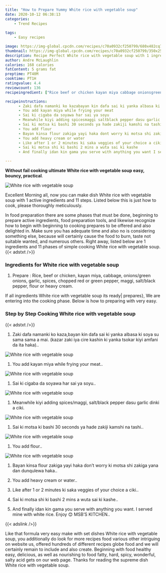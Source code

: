 ```yaml
---
title: "How to Prepare Yummy White rice with vegetable soup"
date: 2020-10-12 06:38:13
categories:
    - Trend Recipes
    
tags:
    - Easy recipes

image: https://img-global.cpcdn.com/recipes/c70a0932cf250799/680x482cq70/white-rice-with-vegetable-soup-recipe-main-photo.jpg
thumbnail: https://img-global.cpcdn.com/recipes/c70a0932cf250799/350x250cq70/white-rice-with-vegetable-soup-recipe-main-photo.jpg
description: Recipe Perfect White rice with vegetable soup with 1 ingredients and 11 stages of easy cooking.
author: Andre McLaughlin
calories: 168 calories
fatContent: 5 grams fat
preptime: PT40M
cooktime: PT1H
ratingvalue: 4.4
reviewcount: 136
recipeingredient: ["Rice beef or chicken kayan miya cabbage onionsgreen onions garlic spices chopped red or green pepper maggi saltblack pepper flour or heavy cream"]

recipeinstructions: 
      - Zaki dafa namanki ko kazabayan kin dafa sai ki yanka albasa ki soya su sama sama a mai kazar zaki iya cire kashin ki yanka tsokar kiyi amfani da ita haka 
      - You add kayan miya while frying your meat 
      - Sai ki cigaba da soyawa har sai ya soyu 
      - Meanwhile kiyi adding spicesmaggi saltblack pepper dasu garlic dinki a ciki 
      - Sai ki motsa ki bashi 30 seconds ya hade zakiji kamshi na tashi 
      - You add flour 
      - Bayan kinsa flour zakiga yayi haka dont worry ki motsa shi zakiga yana dan dunqulewa haka 
      - You add heavy cream or water 
      - Like after 1 or 2 minutes ki saka veggies of your choice a ciki 
      - Sai ki motsa shi ki bashi 2 mins a wuta sai ki kashe 
      - And finally idan kin gama you serve with anything you want I served mine with white rice Enjoy  MSBS KITCHEN

---
```




**Without fail cooking ultimate White rice with vegetable soup easy, bouncy, practical**. 


![White rice with vegetable soup](https://img-global.cpcdn.com/recipes/c70a0932cf250799/680x482cq70/white-rice-with-vegetable-soup-recipe-main-photo.jpg "White rice with vegetable soup")




Excellent Morning all, now you can make dish White rice with vegetable soup with 1 active ingredients and 11 steps. Listed below this is just how to cook, please thoroughly meticulously.

In food preparation there are some phases that must be done, beginning to prepare active ingredients, food preparation tools, and likewise recognize how to begin with beginning to cooking prepares to be offered and also delighted in. Make sure you has adequate time and also no is considering something else, because will certainly cause the food to burn, taste not suitable wanted, and numerous others. Right away, listed below are 1 ingredients and 11 phases of simple cooking White rice with vegetable soup.
{{< adstxt />}}

### Ingredients for White rice with vegetable soup


1. Prepare  : Rice, beef or chicken, kayan miya, cabbage, onions/green onions, garlic, spices, chopped red or green pepper, maggi, salt/black pepper, flour or heavy cream.



If all ingredients White rice with vegetable soup its ready| prepares}, We are entering into the cooking phase. Below is how to preparing with very easy.

### Step by Step Cooking White rice with vegetable soup

{{< adstxt />}}


1. Zaki dafa namanki ko kaza,bayan kin dafa sai ki yanka albasa ki soya su sama sama a mai. (kazar zaki iya cire kashin ki yanka tsokar kiyi amfani da ita haka)..



![White rice with vegetable soup](https://img-global.cpcdn.com/steps/bbe6a21812e0d723/160x128cq70/white-rice-with-vegetable-soup-recipe-step-1-photo.jpg" "White rice with vegetable soup")



1. You add kayan miya while frying your meat..



![White rice with vegetable soup](https://img-global.cpcdn.com/steps/45a2d27593b6c56f/160x128cq70/white-rice-with-vegetable-soup-recipe-step-2-photo.jpg" "White rice with vegetable soup")



1. Sai ki cigaba da soyawa har sai ya soyu..



![White rice with vegetable soup](https://img-global.cpcdn.com/steps/9080e7bec3ecaf4b/160x128cq70/white-rice-with-vegetable-soup-recipe-step-3-photo.jpg" "White rice with vegetable soup")



1. Meanwhile kiyi adding spices/maggi, salt/black pepper dasu garlic dinki a ciki.



![White rice with vegetable soup](https://img-global.cpcdn.com/steps/7835d4e840e8f4c2/160x128cq70/white-rice-with-vegetable-soup-recipe-step-4-photo.jpg" "White rice with vegetable soup")



1. Sai ki motsa ki bashi 30 seconds ya hade zakiji kamshi na tashi..



![White rice with vegetable soup](https://img-global.cpcdn.com/steps/812e4e2ad18376f1/160x128cq70/white-rice-with-vegetable-soup-recipe-step-5-photo.jpg" "White rice with vegetable soup")



1. You add flour..



![White rice with vegetable soup](https://img-global.cpcdn.com/steps/1410b90183530970/160x128cq70/white-rice-with-vegetable-soup-recipe-step-6-photo.jpg" "White rice with vegetable soup")



1. Bayan kinsa flour zakiga yayi haka don’t worry ki motsa shi zakiga yana dan dunqulewa haka..



1. You add heavy cream or water..



1. Like after 1 or 2 minutes ki saka veggies of your choice a ciki..



1. Sai ki motsa shi ki bashi 2 mins a wuta sai ki kashe..



1. And finally idan kin gama you serve with anything you want. I served mine with white rice. Enjoy 😊 MSB’S KITCHEN..





{{< adslink />}}

Like that formula very easy make with set dishes White rice with vegetable soup, you additionally do look for more recipes food various other intriguing on website us, offered hundreds of different recipes globe food and we will certainly remain to include and also create. Beginning with food healthy easy, delicious, as well as nourishing to food fatty, hard, spicy, wonderful, salty acid gets on our web page. Thanks for reading the supreme dish White rice with vegetable soup.
